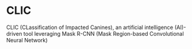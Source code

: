 # CLIC
CLIC (CLassification of Impacted Canines), an artificial intelligence (AI)-driven tool leveraging Mask R-CNN (Mask Region-based Convolutional Neural Network)
